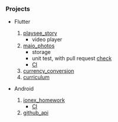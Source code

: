 ### Projects
- Flutter 
    1. [playsee_story](https://github.com/merukoo0507/interview_homework/tree/develop/playsee_story)
        - video player
    2. [maio_photos](https://github.com/merukoo0507/interview_homework/tree/develop/maio_photos)
        - storage 
        - unit test, with pull request [check](https://github.com/merukoo0507/interview_homework/pull/12)
        - [CI](https://github.com/merukoo0507/interview_homework/actions/runs/9026916990)
    3. [currency_conversion](https://github.com/merukoo0507/interview_homework/tree/develop/currency_conversion)
    4. [curriculum](https://github.com/merukoo0507/interview_homework/tree/develop/curriculum)
       
- Android
    1. [ionex_homework](https://github.com/merukoo0507/interview_homework/tree/develop/ionex_homework)
       - [CI](https://github.com/merukoo0507/interview_homework/actions/runs/9027198327)
    2. [github_api](https://github.com/merukoo0507/interview_homework/tree/develop/github_api)
    
